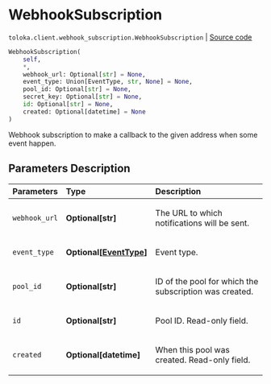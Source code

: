 # WebhookSubscription
`toloka.client.webhook_subscription.WebhookSubscription` | [Source code](https://github.com/Toloka/toloka-kit/blob/v1.1.4/src/client/webhook_subscription.py#L11)

```python
WebhookSubscription(
    self,
    *,
    webhook_url: Optional[str] = None,
    event_type: Union[EventType, str, None] = None,
    pool_id: Optional[str] = None,
    secret_key: Optional[str] = None,
    id: Optional[str] = None,
    created: Optional[datetime] = None
)
```

Webhook subscription to make a callback to the given address when some event happen.

## Parameters Description

| Parameters | Type | Description |
| :----------| :----| :-----------|
`webhook_url`|**Optional\[str\]**|<p>The URL to which notifications will be sent.</p>
`event_type`|**Optional\[[EventType](toloka.client.webhook_subscription.WebhookSubscription.EventType.md)\]**|<p>Event type.</p>
`pool_id`|**Optional\[str\]**|<p>ID of the pool for which the subscription was created.</p>
`id`|**Optional\[str\]**|<p>Pool ID. Read-only field.</p>
`created`|**Optional\[datetime\]**|<p>When this pool was created. Read-only field.</p>

